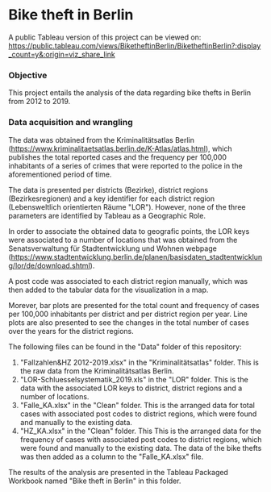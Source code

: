 # Bike theft in Berlin

A public Tableau version of this project can be viewed on: https://public.tableau.com/views/BiketheftinBerlin/BiketheftinBerlin?:display_count=y&:origin=viz_share_link

### Objective

This project entails the analysis of the data regarding bike thefts in Berlin from 2012 to 2019. 

### Data acquisition and wrangling

The data was obtained from the Kriminalitätsatlas Berlin (https://www.kriminalitaetsatlas.berlin.de/K-Atlas/atlas.html), which publishes the  total reported cases and the frequency per 100,000 inhabitants of a series of crimes that were reported to the police in the aforementioned period of time.

The data is presented per districts (Bezirke), district regions (Bezirkesregionen) and a key identifier for each district region (Lebensweltlich orientierten Räume "LOR"). However, none of the three parameters are identified by Tableau as a Geographic Role. 

In order to associate the obtained data to geografic points, the LOR keys were associated to a number of locations that was obtained from the Senatsverwaltung für Stadtentwicklung und Wohnen webpage (https://www.stadtentwicklung.berlin.de/planen/basisdaten_stadtentwicklung/lor/de/download.shtml). 

A post code was associated to each district region manually, which was then added to the tabular data for the visualization in a map.  

Morever, bar plots are presented for the total count and frequency of cases per 100,000 inhabitants per district and per district region per year. Line plots are also presented to see the changes in the total number of cases over the years for the district regions.

The following files can be found in the "Data" folder of this repository:

1. "Fallzahlen&HZ 2012-2019.xlsx" in the "Kriminalitätsatlas" folder. This is the raw data from the Kriminalitätsatlas Berlin.
2. "LOR-Schluesselsystematik_2019.xls" in the "LOR" folder. This is the data with the associated LOR keys to district, district regions and a number of locations. 
3. "Falle_KA.xlsx" in the "Clean" folder. This is the arranged data for total cases with associated post codes to district regions, which were found and manually to the existing data. 
4. "HZ_KA.xlsx" in the "Clean" folder. This This is the arranged data for the frequency of cases with associated post codes to district regions, which were found and manually to the existing data. The data of the bike thefts was then added as a column to the "Falle_KA.xlsx" file.

The results of the analysis are presented in the Tableau Packaged Workbook named "Bike theft in Berlin" in this folder. 
